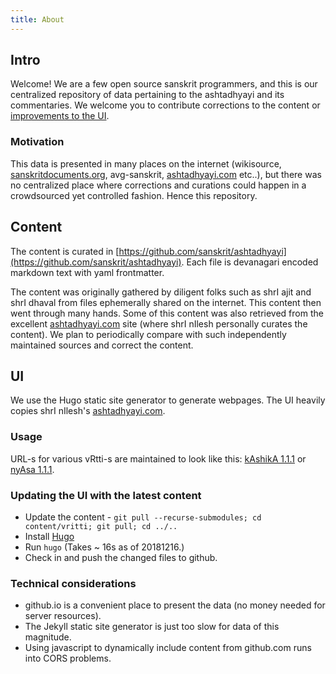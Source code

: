 ```yaml
---
title: About
---
```



## Intro

Welcome! We are a few open source sanskrit programmers, and this is our centralized repository of data pertaining to the ashtadhyayi and its commentaries. We welcome you to contribute corrections to the content or [improvements to the UI](https://github.com/ashtadhyayi/ui).

### Motivation
This data is presented in many places on the internet (wikisource, [sanskritdocuments.org](sanskritdocuments.org), avg-sanskrit, [ashtadhyayi.com](ashtadhyayi.com) etc..), but there was no centralized place where corrections and curations could happen in a crowdsourced yet controlled fashion. Hence this repository.

## Content
The content is curated in [https://github.com/sanskrit/ashtadhyayi](https://github.com/sanskrit/ashtadhyayi).  Each file is devanagari encoded markdown text with yaml frontmatter.

The content was originally gathered by diligent folks such as shrI ajit and shrI dhaval from files ephemerally shared on the internet. This content then went through many hands. Some of this content was also retrieved from the excellent [ashtadhyayi.com](ashtadhyayi.com) site (where shrI nIlesh personally curates the content). We plan to periodically compare with such independently maintained sources and correct the content.

## UI
We use the Hugo static site generator to generate webpages. The UI heavily copies shrI nIlesh's [ashtadhyayi.com](ashtadhyayi.com).

### Usage
URL-s for various vRtti-s are maintained to look like this: [kAshikA 1.1.1](../vritti/kashika/pada-1.1/1.1.1/) or [nyAsa 1.1.1](../vritti/nyasa/pada-1.1/1.1.1/).

### Updating the UI with the latest content
- Update the content - `git pull --recurse-submodules; cd content/vritti; git pull; cd ../..`
- Install [Hugo](gohugo.io)
- Run `hugo` (Takes ~ 16s as of 20181216.)
- Check in and push the changed files to github.

### Technical considerations
- github.io is a convenient place to present the data (no money needed for server resources).
- The Jekyll static site generator is just too slow for data of this magnitude.
- Using javascript to dynamically include content from github.com runs into CORS problems.
